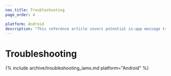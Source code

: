 ```yaml
---
nav_title: Troubleshooting
page_order: 4

platform: Android
description: "This reference article covers potential in-app message troubleshooting topics."
---
```


# Troubleshooting

{% include archive/troubleshooting_iams.md platform="Android" %}
